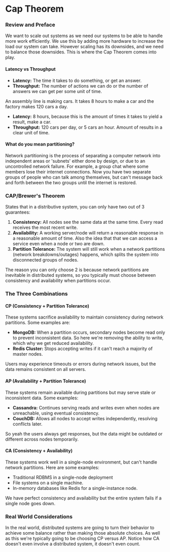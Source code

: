 # Cap Theorem

### Review and Preface
We want to scale out systems as we need our systems to be able to handle more work efficiently. We use this by adding more hardware to increase the load our system can take. However scaling has its downsides, and we need to balance those downsides. This is where the Cap Theorem comes into play.

#### Latency vs Throughput
- **Latency:** The time it takes to do something, or get an answer. 
- **Throughput:** The number of actions we can do or the number of answers we can get per some unit of time.

An assembly line is making cars. It takes 8 hours to make a car and the factory makes 120 cars a day.
- **Latency:** 8 hours, because this is the amount of times it takes to yield a result, make a car.
- **Throughput:** 120 cars per day, or 5 cars an hour. Amount of results in a clear unit of time.

#### What do you mean partitioning? 
Network partitioning is the process of separating a computer network into independent areas or 'subnets' either done by design, or due to an uncontrolled network failure. For example, a group chat where some members lose their internet connections. Now you have two separate groups of people who can talk among themselves, but can't message back and forth between the two groups until the internet is restored.

### CAP/Brewer's Theorem
States that in a distributive system, you can only have two out of 3 guarantees:
1. **Consistency:** All nodes see the same data at the same time. Every read receives the most recent write.
2. **Availability:** A working server/node will return a reasonable response in a reasonable amount of time. Also the idea that that we can access a service even when a node or two are down.
3. **Partition Tolerance:** The system will still work when a network partitions (network breakdowns/outages) happens, which splits the system into disconnected groups of nodes.

The reason you can only choose 2 is because network partitions are inevitable in distributed systems, so you typically must choose between consistency and availability when partitions occur.

### The Three Combinations 

#### CP (Consistency + Partition Tolerance)
These systems sacrifice availability to maintain consistency during network partitions. Some examples are:
- **MongoDB:** When a partition occurs, secondary nodes become read only to prevent inconsistent data. So here we're removing the ability to write, which why we get reduced availability.
- **Redis Cluster:** Stops accepting writes if it can't reach a majority of master nodes.

Users may experience timeouts or errors during network issues, but the data remains consistent on all servers.

#### AP (Availability + Partition Tolerance)
These systems remain available during partitions but may serve stale or inconsistent data. Some examples:
- **Cassandra:** Continues serving reads and writes even when nodes are unreachable, using eventual consistency.
- **CouchDB:** Allows all nodes to accept writes independently, resolving conflicts later.

So yeah the users always get responses, but the data might be outdated or different across nodes temporarily.

#### CA (Consistency + Availability)
These systems work well in a single-node environment, but can't handle network partitions. Here are some examples:
- Traditional RDBMS in a single-node deployment
- File systems on a single machine.
- In-memory databases like Redis for a single-instance node.

We have perfect consistency and availability but the entire system fails if a single node goes down. 

### Real World Considerations
In the real world, distributed systems are going to turn their behavior to achieve some balance rather than making those absolute choices. As well as this we're typically going to be choosing CP versus AP. Notice how CA doesn't even involve a distributed system, it doesn't even count.